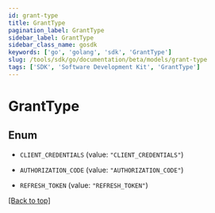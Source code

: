 ```yaml
---
id: grant-type
title: GrantType
pagination_label: GrantType
sidebar_label: GrantType
sidebar_class_name: gosdk
keywords: ['go', 'golang', 'sdk', 'GrantType'] 
slug: /tools/sdk/go/documentation/beta/models/grant-type
tags: ['SDK', 'Software Development Kit', 'GrantType']
---
```


# GrantType

## Enum


* `CLIENT_CREDENTIALS` (value: `"CLIENT_CREDENTIALS"`)

* `AUTHORIZATION_CODE` (value: `"AUTHORIZATION_CODE"`)

* `REFRESH_TOKEN` (value: `"REFRESH_TOKEN"`)


[[Back to top]](#) 


